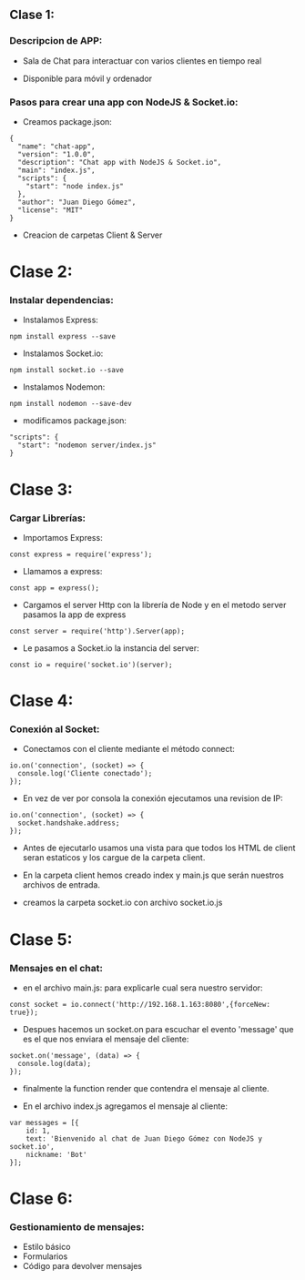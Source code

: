 <!-- New application with NodeJS & Socket.io -->

## Clase 1:
### Descripcion de APP:

- Sala de Chat para interactuar con varios clientes en tiempo real

- Disponible para móvil y ordenador

### Pasos para crear una app con NodeJS & Socket.io:

- Creamos package.json:
```
{
  "name": "chat-app",
  "version": "1.0.0",
  "description": "Chat app with NodeJS & Socket.io",
  "main": "index.js",
  "scripts": {
    "start": "node index.js"
  },
  "author": "Juan Diego Gómez",
  "license": "MIT"
}
```

- Creacion de carpetas Client & Server

# Clase 2:
### Instalar dependencias:

- Instalamos Express:
```
npm install express --save
```

- Instalamos Socket.io:
```
npm install socket.io --save
```

- Instalamos Nodemon:
```
npm install nodemon --save-dev
```

- modificamos package.json:
```
"scripts": {
  "start": "nodemon server/index.js"
}
```	

# Clase 3:
### Cargar Librerías:

- Importamos Express:
```
const express = require('express');
```

- Llamamos a express:
```
const app = express();
```

- Cargamos el server Http con la librería de Node y en el metodo server pasamos la app de express
```
const server = require('http').Server(app);
```

- Le pasamos a Socket.io la instancia del server:
```
const io = require('socket.io')(server);
```

# Clase 4:
### Conexión al Socket:

- Conectamos con el cliente mediante el método connect:
```
io.on('connection', (socket) => {
  console.log('Cliente conectado');
});
```

- En vez de ver por consola la conexión ejecutamos una revision de IP:
```
io.on('connection', (socket) => {
  socket.handshake.address;
});
```

- Antes de ejecutarlo usamos una vista para que todos los HTML de client seran estaticos y los cargue de la carpeta client.

- En la carpeta client hemos creado index y main.js que serán nuestros archivos de entrada.

- creamos la carpeta socket.io con archivo socket.io.js

# Clase 5:
### Mensajes en el chat:

- en el archivo main.js: para explicarle cual sera nuestro servidor:
```
const socket = io.connect('http://192.168.1.163:8080',{forceNew: true});
```

- Despues hacemos un socket.on para escuchar el evento 'message' que es el que nos enviara el mensaje del cliente:
```
socket.on('message', (data) => {
  console.log(data);
});
```

- finalmente la function render que contendra el mensaje al cliente.

- En el archivo index.js agregamos el mensaje al cliente:
```
var messages = [{
    id: 1,
    text: 'Bienvenido al chat de Juan Diego Gómez con NodeJS y socket.io',
    nickname: 'Bot'
}];
```

# Clase 6:
### Gestionamiento de mensajes:

- Estilo básico
- Formularios
- Código para devolver mensajes

